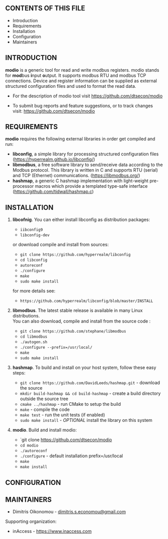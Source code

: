 CONTENTS OF THIS FILE
---------------------

 * Introduction
 * Requirements
 * Installation
 * Configuration
 * Maintainers


INTRODUCTION
------------

**modio** is a generic tool for read and write modbus registers. modio stands for 
**mod**bus **i**nput **o**utput. It supports modbus RTU and modbus TCP connections. 
Device and register information can be supplied as external structured configuration 
files and used to format the read data.
 
 * For the description of modio tool visit
   https://github.com/dtsecon/modio

 * To submit bug reports and feature suggestions, or to track changes visit:
   https://github.com/dtsecon/modio


REQUIREMENTS
------------
**modio** requires the following external libraries in order get compiled and run:

 * **libconfig**, a simple library for processing structured configuration files
   (https://hyperrealm.github.io/libconfig/)
 * **libmodbus**, a free software library to send/receive data according to the Modbus
   protocol. This library is written in C and supports RTU (serial) and TCP (Ethernet) 
   communications. (https://libmodbus.org/)
 * **hashmap**, a generic C hashmap implementation with light-weight pre-processor macros 
   which provide a templated type-safe interface (https://github.com/tidwall/hashmap.c)



INSTALLATION
------------

 1. **libcofnig**. You can either install libconfig as distribution packages:  

    * `iibconfig9`   
    * `libconfig-dev`  

    or download compile and install from sources:  

    * `git clone https://github.com/hyperrealm/libconfig`   
    * `cd libconfig`   
    * `autoreconf`   
    * `./configure`   
    * `make`   
    * `sudo make install`   

    for more details see: 
    * `https://github.com/hyperrealm/libconfig/blob/master/INSTALL`

 2. **libmodbus**. The latest stable release is available in many Linux distributions.  
    You can also download, compile and install from the source code :  

    * `git clone https://github.com/stephane/libmodbus`  
    * `cd libmodbus`
    * `./autogen.sh`
    * `./configure --prefix=/usr/local/`
    * `make`
    * `sudo make install`

 3. **hashmap**. To build and install on your host system, follow these easy steps:
    * `git clone https://github.com/DavidLeeds/hashmap.git` - download the source
    * `mkdir build-hashmap && cd build-hashmap` - create a build directory outside the source tree
    * `cmake ../hashmap` - run CMake to setup the build
    * `make` - compile the code
    * `make test` - run the unit tests (if enabled)
    * `sudo make install` - _OPTIONAL_ install the library on this system

 4. **modio**. Build and install modio:
    * `git clone https://github.com/dtsecon/modio
    * `cd modio`
    * `./autoreconf `
    * `./configure` - default installation prefix=/usr/local
    * `make`
    * `make install`
    


CONFIGURATION
-------------



MAINTAINERS
-----------

 * Dimitris Oikonomou - dimitris.s.economou@gmail.com

Supporting organization:

 * inAccess - https://www.inaccess.com
